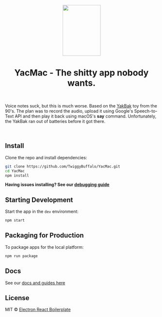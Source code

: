 <div align="center">
  <img src="https://68.media.tumblr.com/db94a5d1195811a3c6d3e1fba1073031/tumblr_ohix1dO1Pt1rxs4y3o1_500.png" width="125px" height="168px" />
</div>
<div align="center">
  <h1>YacMac - The shitty app nobody wants.</h1>
</div>
<br>

<p>
  Voice notes suck, but this is much worse. Based on the <a href="https://en.wikipedia.org/wiki/Yak_Bak">YakBak</a> toy from the 90's. The plan was to record the audio, upload it using Google's Speech-to-Text API and then play it back using macOS's <b>say</b> command. Unfortunately, the YakBak ran out of batteries before it got there.
</p>

<br>

## Install

Clone the repo and install dependencies:

```bash
git clone https://github.com/TwiggyBuffalo/YacMac.git
cd YacMac
npm install
```

**Having issues installing? See our [debugging guide](https://github.com/electron-react-boilerplate/electron-react-boilerplate/issues/400)**

## Starting Development

Start the app in the `dev` environment:

```bash
npm start
```

## Packaging for Production

To package apps for the local platform:

```bash
npm run package
```

## Docs

See our [docs and guides here](https://electron-react-boilerplate.js.org/docs/installation)

## License

MIT © [Electron React Boilerplate](https://github.com/electron-react-boilerplate)

[github-actions-status]: https://github.com/electron-react-boilerplate/electron-react-boilerplate/workflows/Test/badge.svg
[github-actions-url]: https://github.com/electron-react-boilerplate/electron-react-boilerplate/actions
[github-tag-image]: https://img.shields.io/github/tag/electron-react-boilerplate/electron-react-boilerplate.svg?label=version
[github-tag-url]: https://github.com/electron-react-boilerplate/electron-react-boilerplate/releases/latest
[stackoverflow-img]: https://img.shields.io/badge/stackoverflow-electron_react_boilerplate-blue.svg
[stackoverflow-url]: https://stackoverflow.com/questions/tagged/electron-react-boilerplate
